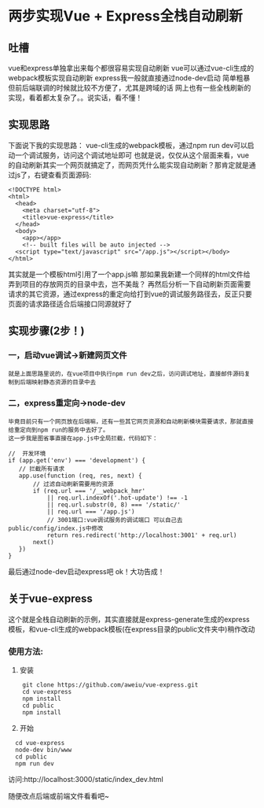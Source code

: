 # 两步实现Vue + Express全栈自动刷新
## 吐槽
vue和express单独拿出来每个都很容易实现自动刷新
 vue可以通过vue-cli生成的webpack模板实现自动刷新
 express我一般就直接通过node-dev启动 简单粗暴
但前后端联调的时候就比较不方便了，尤其是跨域的话
网上也有一些全栈刷新的实现，看着都太复杂了。。说实话，看不懂！

## 实现思路
下面说下我的实现思路：
vue-cli生成的webpack模板，通过npm run dev可以启动一个调试服务，访问这个调试地址即可
也就是说，仅仅从这个层面来看，vue的自动刷新其实一个网页就搞定了，而网页凭什么能实现自动刷新？那肯定就是通过js了，右键查看页面源码:
```
<!DOCTYPE html>
<html>
  <head>
    <meta charset="utf-8">
    <title>vue-express</title>
  </head>
  <body>
    <app></app>
    <!-- built files will be auto injected -->
  <script type="text/javascript" src="/app.js"></script></body>
</html>
```
其实就是一个模板html引用了一个app.js嘛
那如果我新建一个同样的html文件给弄到项目的存放网页的目录中去，岂不美哉？
再然后分析一下自动刷新页面需要请求的其它资源，通过express的重定向给打到vue的调试服务路径去，反正只要页面的请求路径适合后端接口同源就好了

## 实现步骤(2步！)
### 一，启动vue调试->新建网页文件
    就是上面思路里说的，在vue项目中执行npm run dev之后，访问调试地址，直接邮件源码复制到后端映射静态资源的目录中去

### 二，express重定向->node-dev
    毕竟目前只有一个网页放在后端嘛，还有一些其它网页资源和自动刷新模块需要请求，那就直接给重定向到npm run的服务中去好了。
    这一步我是图省事直接在app.js中全局拦截，代码如下：
```
//  开发环境
if (app.get('env') === 'development') {
   // 拦截所有请求
   app.use(function (req, res, next) {
       // 过滤自动刷新需要用的资源
       if (req.url === '/__webpack_hmr'
           || req.url.indexOf('.hot-update') !== -1
           || req.url.substr(0, 8) === '/static/'
           || req.url === '/app.js')
           // 3001端口:vue调试服务的调试端口 可以自己去 public/config/index.js中修改
           return res.redirect('http://localhost:3001' + req.url)
       next()
   })
}
```
最后通过node-dev启动express吧
ok！大功告成！

## 关于vue-express
这个就是全栈自动刷新的示例，其实直接就是express-generate生成的express模板，和vue-cli生成的webpack模板(在express目录的public文件夹中)稍作改动
### 使用方法:
1. 安装
```
    git clone https://github.com/aweiu/vue-express.git
    cd vue-express
    npm install
    cd public
    npm install
```
2. 开始
```
  cd vue-express
  node-dev bin/www
  cd public
  npm run dev
```
访问:http://localhost:3000/static/index_dev.html

随便改点后端或前端文件看看吧~










